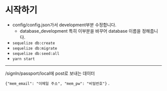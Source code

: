 # 시작하기

* config/config.json가서 development부분 수정합니다.
  * database_development 특히 이부분을 바꾸어 database 이름을 정해줍니다.
* `sequelize db:create`
* `sequelize db:migrate`
* `sequelize db:seed:all`
* `yarn start`

-----

/signIn/passport/local에 post로 보내는 데이터

`{"mem_email": "이메일 주소",
	"mem_pw": "비밀번호"}`
.
